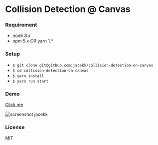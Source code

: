 # Collision Detection @ Canvas

### Requirement

- node 8.x
- npm 5.x OR yarn 1.*

### Setup

- `$ git clone git@github.com:jacekk/collision-detection-on-canvas`
- `$ cd collision-detection-on-canvas`
- `$ yarn install`
- `$ yarn run start`

### Demo

[Click me](https://jacekk.github.io/collision-detection-on-canvas/)

![screenshot jacekk](https://user-images.githubusercontent.com/1695878/34887476-f6ad52fc-f7c6-11e7-8dc0-cff2ae158ef2.png)

### License

MIT
